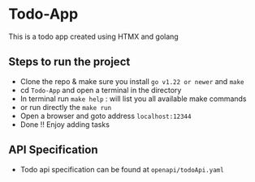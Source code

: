 # Todo-App

This is a todo app created using HTMX and golang

## Steps to run the project

- Clone the repo & make sure you install `go v1.22 or newer` and `make`  
- cd `Todo-App` and open a terminal in the directory
- In terminal run `make help` : will list you all available make commands
- or run directly the `make run`
- Open a browser and goto address `localhost:12344`
- Done !! Enjoy adding tasks

## API Specification

- Todo api specification can be found at `openapi/todoApi.yaml`

